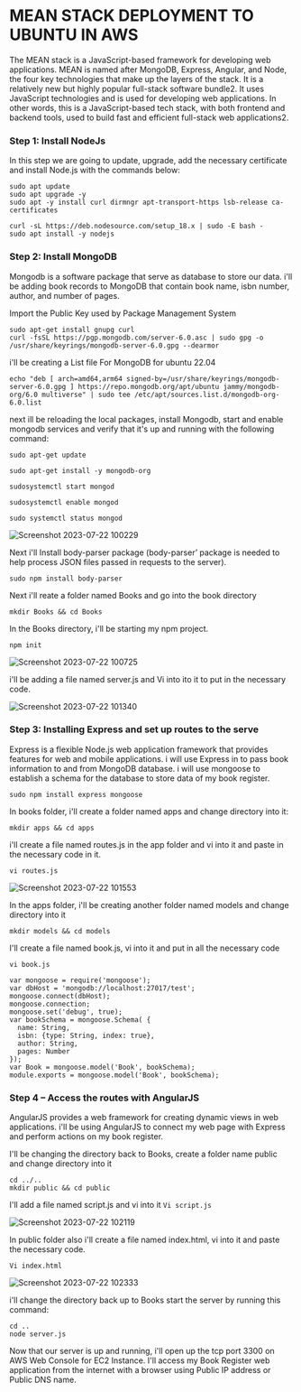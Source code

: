# MEAN STACK DEPLOYMENT TO UBUNTU IN AWS

The MEAN stack is a JavaScript-based framework for developing web applications. MEAN is named after MongoDB, Express, Angular, and Node, the four key technologies that make up the layers of the stack. It is a relatively new but highly popular full-stack software bundle2. It uses JavaScript technologies and is used for developing web applications. In other words, this is a JavaScript-based tech stack, with both frontend and backend tools, used to build fast and efficient full-stack web applications2.

### Step 1: Install NodeJs
In this step we are going to update, upgrade, add the necessary certificate and install Node.js with the commands below:
```
sudo apt update
sudo apt upgrade -y
sudo apt -y install curl dirmngr apt-transport-https lsb-release ca-certificates

curl -sL https://deb.nodesource.com/setup_18.x | sudo -E bash -
sudo apt install -y nodejs
```

### Step 2: Install MongoDB
Mongodb is a software package that serve as database to store our data. i'll be adding book records to MongoDB that contain book name, isbn number, author, and number of pages.

Import the Public Key used by Package Management System
```
sudo apt-get install gnupg curl
curl -fsSL https://pgp.mongodb.com/server-6.0.asc | sudo gpg -o /usr/share/keyrings/mongodb-server-6.0.gpg --dearmor
```
i'll be creating a List file For MongoDB for ubuntu 22.04
```
echo "deb [ arch=amd64,arm64 signed-by=/usr/share/keyrings/mongodb-server-6.0.gpg ] https://repo.mongodb.org/apt/ubuntu jammy/mongodb-org/6.0 multiverse" | sudo tee /etc/apt/sources.list.d/mongodb-org-6.0.list
```

next ill be reloading the local packages, install Mongodb, start and enable mongodb services and verify that it's up and running with the following command:
```
sudo apt-get update

sudo apt-get install -y mongodb-org

sudosystemctl start mongod

sudosystemctl enable mongod

sudo systemctl status mongod
```

![Screenshot 2023-07-22 100229](https://github.com/opeyemiogungbe/Pbl_project4/assets/136735745/378468b4-4f3b-4547-aa78-2a87dd543efa)

Next i'll Install body-parser package (body-parser’ package is needed to help process JSON files passed in requests to the server).
```
sudo npm install body-parser
```
Next i'll reate a folder named Books and go into the book directory 
```
mkdir Books && cd Books
```
In the Books directory, i'll be starting my npm project.
```
npm init
```
![Screenshot 2023-07-22 100725](https://github.com/opeyemiogungbe/Pbl_project4/assets/136735745/18779eec-249c-44b0-bc8b-0ba41c6d626a)


i'll be adding a file named server.js and Vi into ito it to put in the necessary code.

![Screenshot 2023-07-22 101340](https://github.com/opeyemiogungbe/Pbl_project4/assets/136735745/40561135-c7d6-4ddd-abfc-66a89d646543)

### Step 3: Installing Express and set up routes to the serve
Express is a flexible Node.js web application framework that provides features for web and mobile applications. i will use Express in to pass book information to and from MongoDB database. i will use mongoose to establish a schema for the database to store data of my book register.
```
sudo npm install express mongoose
```
In books folder, i'll create a folder named apps and change directory into it:
```
mkdir apps && cd apps
```
i'll create a file named routes.js in the app folder and vi into it and paste in the necessary code in it.
```
vi routes.js
```
![Screenshot 2023-07-22 101553](https://github.com/opeyemiogungbe/Pbl_project4/assets/136735745/6f9e178c-bdf7-4f7b-9113-89c93e81e80b)

In the apps folder, i'll be creating another folder named models and change directory into it
```
mkdir models && cd models
```
I'll create a file named book.js, vi into it and put in all the necessary code

`vi book.js`

```
var mongoose = require('mongoose');
var dbHost = 'mongodb://localhost:27017/test';
mongoose.connect(dbHost);
mongoose.connection;
mongoose.set('debug', true);
var bookSchema = mongoose.Schema( {
  name: String,
  isbn: {type: String, index: true},
  author: String,
  pages: Number
});
var Book = mongoose.model('Book', bookSchema);
module.exports = mongoose.model('Book', bookSchema);
```
### Step 4 – Access the routes with AngularJS
AngularJS provides a web framework for creating dynamic views in web applications. i'll be using AngularJS to connect my web page with Express and perform actions on my book register.

I'll be changing the directory back to Books, create a folder name public and change directory into it
```
cd ../..
mkdir public && cd public
```
I'll add a file named script.js and vi into it
`Vi script.js`

![Screenshot 2023-07-22 102119](https://github.com/opeyemiogungbe/Pbl_project4/assets/136735745/6aa3fd29-b6fe-4113-99c3-58cec40ffcfe)

In public folder also i'll create a file named index.html, vi into it and paste the necessary code.

`Vi index.html`

![Screenshot 2023-07-22 102333](https://github.com/opeyemiogungbe/Pbl_project4/assets/136735745/f661a76d-7fb5-42ba-9e35-f207c4673eaf)

i'll change the directory back up to Books start the server by running this command:
```
cd ..
node server.js
```
Now that our server is up and running, i'll open up the tcp port 3300 on AWS Web Console for EC2 Instance. I'll access my Book Register web application from the internet with a browser using Public IP address or Public DNS name.

